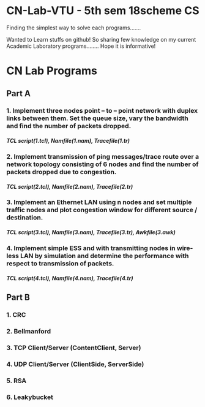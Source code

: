 # CN-Lab-VTU - 5th sem 18scheme CS
Finding the simplest way to solve each programs.......

Wanted to Learn stuffs on github! So sharing few knowledge on my current Academic Laboratory programs........ Hope it is informative!


# CN Lab Programs

## Part A
### 1. Implement three nodes point – to – point network with duplex links between them. Set the queue size, vary the bandwidth and find the number of packets dropped.
  #### *TCL script(1.tcl), Namfile(1.nam), Tracefile(1.tr)*
### 2. Implement transmission of ping messages/trace route over a network topology consisting of 6 nodes and find the number of packets dropped due to congestion.
  #### *TCL script(2.tcl), Namfile(2.nam), Tracefile(2.tr)*
### 3. Implement an Ethernet LAN using n nodes and set multiple traffic nodes and plot congestion window for different source / destination.
  #### *TCL script(3.tcl), Namfile(3.nam), Tracefile(3.tr), Awkfile(3.awk)*
### 4. Implement simple ESS and with transmitting nodes in wire-less LAN by simulation and determine the performance with respect to transmission of packets.
  #### *TCL script(4.tcl), Namfile(4.nam), Tracefile(4.tr)* 

## Part B
### 1. CRC 
### 2. Bellmanford
### 3. TCP Client/Server (ContentClient, Server)
### 4. UDP Client/Server (ClientSide, ServerSide)
### 5. RSA
### 6. Leakybucket
